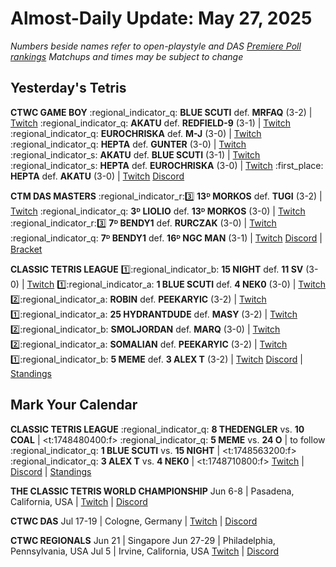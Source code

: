 # Almost-Daily Update: May 27, 2025
*Numbers beside names refer to open-playstyle and DAS [Premiere Poll rankings](https://premierepoll.wordpress.com/)*
*Matchups and times may be subject to change*

## Yesterday's Tetris
**CTWC GAME BOY**
:regional_indicator_q:  **BLUE SCUTI** def. **MRFAQ** (3-2)  |  [Twitch](https://www.twitch.tv/videos/2468142960?t=00h01m17s)
:regional_indicator_q:  **AKATU** def. **REDFIELD-9** (3-1)  |  [Twitch](https://www.twitch.tv/videos/2468142960?t=00h01m17s)
:regional_indicator_q:  **EUROCHRISKA** def. **M-J** (3-0)  |  [Twitch](https://www.twitch.tv/videos/2468142960?t=01h14m50s)
:regional_indicator_q:  **HEPTA** def. **GUNTER** (3-0)  |  [Twitch](https://www.twitch.tv/videos/2468142960?t=01h14m50s)
:regional_indicator_s:  **AKATU** def. **BLUE SCUTI** (3-1)  |  [Twitch](https://www.twitch.tv/videos/2468142960?t=02h22m44s)
:regional_indicator_s:  **HEPTA** def. **EUROCHRISKA** (3-0)  |  [Twitch](https://www.twitch.tv/videos/2468142960?t=03h34m29s)
:first_place:  **HEPTA** def. **AKATU** (3-0)  |  [Twitch](https://www.twitch.tv/videos/2468142960?t=04h28m51s)
[Discord](https://discord.gg/CaGnn5dKK7)

**CTM DAS MASTERS**
:regional_indicator_r::three:  **13ᴰ MORKOS** def. **TUGI** (3-2)  |  [Twitch](https://www.twitch.tv/videos/2468065767?t=00h15m00s)
:regional_indicator_q:  **3ᴰ LIOLIO** def. **13ᴰ MORKOS** (3-0)  |  [Twitch](https://www.twitch.tv/videos/2468065767?t=01h10m54s)
:regional_indicator_r::three:  **7ᴰ BENDY1** def. **RURCZAK** (3-0)  |  [Twitch](https://www.twitch.tv/videos/2469204210?t=00h18m24s)
:regional_indicator_q:  **7ᴰ BENDY1** def. **16ᴰ NGC MAN** (3-1)  |  [Twitch](https://www.twitch.tv/videos/2469204210?t=00h50m02s)
[Discord](https://go.ctm.gg/discord)  |  [Bracket](https://go.ctm.gg/event/ctm-das-masters-may-2025/das-masters/)

**CLASSIC TETRIS LEAGUE**
:one::regional_indicator_b:  **15 NIGHT** def. **11 SV** (3-0)  |  [Twitch](https://www.twitch.tv/videos/2467254565?t=00h24m36s)
:one::regional_indicator_a:  **1 BLUE SCUTI** def. **4 NEK0** (3-0)  |  [Twitch](https://www.twitch.tv/videos/2467254565?t=01h10m35s)
:two::regional_indicator_a:  **ROBIN** def. **PEEKARYIC** (3-2)  |  [Twitch](https://www.twitch.tv/videos/2467254565?t=02h18m22s)
:one::regional_indicator_a:  **25 HYDRANTDUDE** def. **MASY** (3-2)  |  [Twitch](https://www.twitch.tv/videos/2468154393?t=00h13m02s)
:two::regional_indicator_b:  **SMOLJORDAN** def. **MARQ** (3-0)  |  [Twitch](https://www.twitch.tv/videos/2468154393?t=01h25m27s)
:two::regional_indicator_a:  **SOMALIAN** def. **PEEKARYIC** (3-2)  |  [Twitch](https://www.twitch.tv/videos/2468429629?t=00h54m13s)
:one::regional_indicator_b:  **5 MEME** def. **3 ALEX T** (3-2)  |  [Twitch](https://www.twitch.tv/videos/2468429629?t=01h49m19s)
[Discord](https://tinyurl.com/classictetrisleague)  |  [Standings](https://ctlscoreboard.herokuapp.com)

## Mark Your Calendar
**CLASSIC TETRIS LEAGUE**
:regional_indicator_q:  **8 THEDENGLER** vs. **10 COAL**  |  <t:1748480400:f>
:regional_indicator_q:  **5 MEME** vs. **24 O**  |  to follow
:regional_indicator_q:  **1 BLUE SCUTI** vs. **15 NIGHT**  |  <t:1748563200:f>
:regional_indicator_q:  **3 ALEX T** vs. **4 NEK0**  |  <t:1748710800:f>
[Twitch](https://twitch.tv/classictetrisleague)  |  [Discord](https://tinyurl.com/classictetrisleague)  |  [Standings](https://ctlscoreboard.herokuapp.com)

**THE CLASSIC TETRIS WORLD CHAMPIONSHIP**
Jun 6-8  |  Pasadena, California, USA  |  [Twitch](https://www.twitch.tv/classictetris)  |  [Discord](https://tinyurl.com/ctwcdiscord)

**CTWC DAS**
Jul 17-19  |  Cologne, Germany  |  [Twitch](https://www.twitch.tv/classictetris)  |  [Discord](https://tinyurl.com/ctwcdiscord)

**CTWC REGIONALS**
Jun 21  |  Singapore
Jun 27-29  |  Philadelphia, Pennsylvania, USA
Jul 5  |  Irvine, California, USA
[Twitch](https://www.twitch.tv/classictetris)  |  [Discord](https://tinyurl.com/ctwcdiscord)
